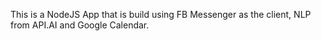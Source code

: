 


This is a NodeJS App that is build using FB Messenger as the client, NLP from API.AI and Google Calendar.




































